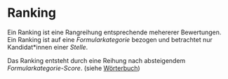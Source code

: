 # Ranking

Ein Ranking ist eine Rangreihung entsprechende mehererer Bewertungen. Ein Ranking ist auf eine _Formularkategorie_ bezogen und betrachtet nur Kandidat\*innen einer _Stelle_.

Das Ranking entsteht durch eine Reihung nach absteigendem _Formularkategorie-Score_. (siehe [Wörterbuch](/dictionary?id=auswertung))
